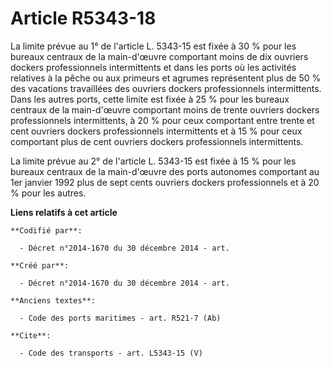 # Article R5343-18

La limite prévue au 1° de l'article L. 5343-15 est fixée à 30 % pour les bureaux centraux de la main-d'œuvre comportant moins
de dix ouvriers dockers professionnels intermittents et dans les ports où les activités relatives à la pêche ou aux primeurs
et agrumes représentent plus de 50 % des vacations travaillées des ouvriers dockers professionnels intermittents. Dans les
autres ports, cette limite est fixée à 25 % pour les bureaux centraux de la main-d'œuvre comportant moins de trente ouvriers
dockers professionnels intermittents, à 20 % pour ceux comportant entre trente et cent ouvriers dockers professionnels
intermittents et à 15 % pour ceux comportant plus de cent ouvriers dockers professionnels intermittents. 

La limite prévue au 2° de l'article L. 5343-15 est fixée à 15 % pour les bureaux centraux de la main-d'œuvre des ports
autonomes comportant au 1er janvier 1992 plus de sept cents ouvriers dockers professionnels et à 20 % pour les autres.

**Liens relatifs à cet article**

	**Codifié par**:

	  - Décret n°2014-1670 du 30 décembre 2014 - art.

	**Créé par**:

	  - Décret n°2014-1670 du 30 décembre 2014 - art.

	**Anciens textes**:

	  - Code des ports maritimes - art. R521-7 (Ab)

	**Cite**:

	  - Code des transports - art. L5343-15 (V)
